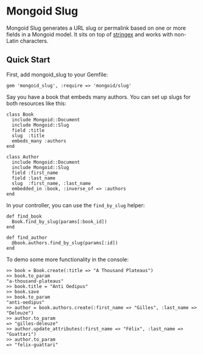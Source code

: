 Mongoid Slug
============

Mongoid Slug generates a URL slug or permalink based on one or more fields in a Mongoid model. It sits on top of [stringex](https://github.com/rsl/stringex) and works with non-Latin characters.

Quick Start
---------------

First, add mongoid_slug to your Gemfile:

    gem 'mongoid_slug', :require => 'mongoid/slug'

Say you have a book that embeds many authors. You can set up slugs for both resources like this:

    class Book
      include Mongoid::Document
      include Mongoid::Slug
      field :title
      slug  :title
      embeds_many :authors
    end

    class Author
      include Mongoid::Document
      include Mongoid::Slug
      field :first_name
      field :last_name
      slug  :first_name, :last_name
      embedded_in :book, :inverse_of => :authors
    end

In your controller, you can use the `find_by_slug` helper:

    def find_book
      Book.find_by_slug(params[:book_id])
    end

    def find_author
      @book.authors.find_by_slug(params[:id])
    end

To demo some more functionality in the console:

    >> book = Book.create(:title => "A Thousand Plateaus")
    >> book.to_param
    "a-thousand-plateaus"
    >> book.title = "Anti Oedipus"
    >> book.save
    >> book.to_param
    "anti-oedipus"
    >> author = book.authors.create(:first_name => "Gilles", :last_name => "Deleuze")
    >> author.to_param
    => "gilles-deleuze"
    >> author.update_attributes(:first_name => "Félix", :last_name => "Guattari")
    >> author.to_param
    => "felix-guattari"
